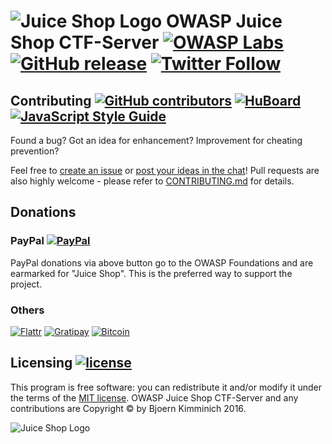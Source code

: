 # ![Juice Shop Logo](https://raw.githubusercontent.com/bkimminich/juice-shop/master/app/public/images/JuiceShop_Logo_50px.png) OWASP Juice Shop CTF-Server [![OWASP Labs](https://img.shields.io/badge/owasp-incubator-blue.svg)](https://www.owasp.org/index.php/OWASP_Project_Inventory#tab=Incubator_Projects) [![GitHub release](https://img.shields.io/github/release/bkimminich/juice-shop-ctf-server.svg)](https://github.com/bkimminich/juice-shop-ctf-server/releases/latest) [![Twitter Follow](https://img.shields.io/twitter/follow/owasp_juiceshop.svg?style=social&label=Follow)](https://twitter.com/owasp_juiceshop)

## Contributing [![GitHub contributors](https://img.shields.io/github/contributors/bkimminich/juice-shop-ctf-server.svg)](https://github.com/bkimminich/juice-shop-ctf-server/graphs/contributors) [![HuBoard](http://img.shields.io/badge/Hu-Board-blue.svg)](https://huboard.com/bkimminich/juice-shop-ctf-server) [![JavaScript Style Guide](https://img.shields.io/badge/code%20style-standard-brightgreen.svg)](http://standardjs.com/)

Found a bug? Got an idea for enhancement? Improvement for cheating prevention?

Feel free to [create an issue](https://github.com/bkimminich/juice-shop-ctf-server/issues) or [post your ideas in the chat](https://gitter.im/bkimminich/juice-shop)! Pull requests are also highly welcome - please refer to [CONTRIBUTING.md](CONTRIBUTING.md) for details.

## Donations

### PayPal [![PayPal](https://www.paypalobjects.com/en_US/i/btn/btn_donate_SM.gif)](https://www.paypal.com/cgi-bin/webscr?cmd=_donations&business=paypal%40owasp%2eorg&lc=BM&item_name=OWASP%20Juice%20Shop&item_number=OWASP%20Foundation&no_note=0&currency_code=USD&bn=PP%2dDonationsBF)

PayPal donations via above button go to the OWASP Foundations and are earmarked for "Juice Shop". This is the preferred way to support the project.

### Others

[![Flattr](https://api.flattr.com/button/flattr-badge-large.png)](https://flattr.com/thing/3856930/bkimminichjuice-shop-on-GitHub) [![Gratipay](http://img.shields.io/gratipay/team/juice-shop.svg)](https://gratipay.com/juice-shop) [![Bitcoin](https://img.shields.io/badge/bitcoin-1FXJq5yVANLzR6ZWfqPKhJU3zWT3apnxmN-orange.svg)](https://blockchain.info/address/1FXJq5yVANLzR6ZWfqPKhJU3zWT3apnxmN)  

## Licensing [![license](https://img.shields.io/github/license/bkimminich/juice-shop-ctf-server.svg)](LICENSE)

This program is free software: you can redistribute it and/or modify it under the terms of the [MIT license](LICENSE). OWASP Juice Shop CTF-Server and any contributions are Copyright © by Bjoern Kimminich 2016.

![Juice Shop Logo](https://raw.githubusercontent.com/bkimminich/juice-shop/master/app/public/images/JuiceShop_Logo.png)
